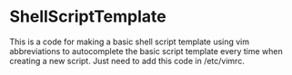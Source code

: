 # ShellScriptTemplate
This is a code for making a basic shell script template using vim abbreviations to autocomplete the basic script template every time  when creating a new script. Just need to add this code in /etc/vimrc.
